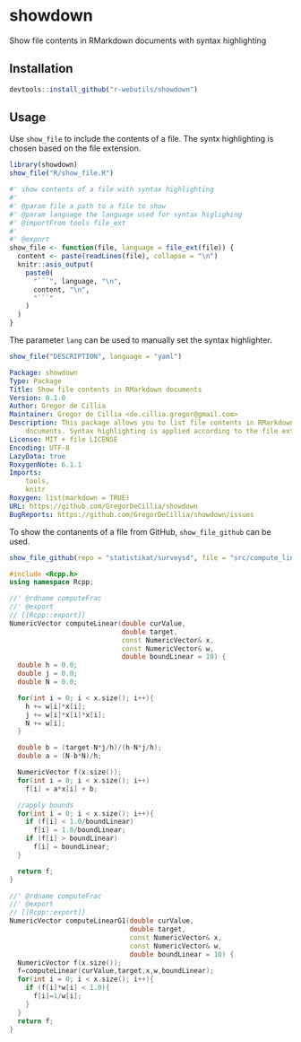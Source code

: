 showdown
================

Show file contents in RMarkdown documents with syntax highlighting

## Installation

``` r
devtools::install_github("r-webutils/showdown")
```

## Usage

Use `show_file` to include the contents of a file. The syntx
highlighting is chosen based on the file extension.

``` r
library(showdown)
show_file("R/show_file.R")
```

```` r
#' show contents of a file with syntax highlighting
#'
#' @param file a path to a file to show
#' @param language the language used for syntax higlighing
#' @importFrom tools file_ext
#'
#' @export
show_file <- function(file, language = file_ext(file)) {
  content <- paste(readLines(file), collapse = "\n")
  knitr::asis_output(
    paste0(
      "```", language, "\n",
      content, "\n",
      "```"
    )
  )
}
````

The parameter `lang` can be used to manually set the syntax highlighter.

``` r
show_file("DESCRIPTION", language = "yaml")
```

``` yaml
Package: showdown
Type: Package
Title: Show file contents in RMarkdown documents
Version: 0.1.0
Author: Gregor de Cillia
Maintainer: Gregor de Cillia <de.cillia.gregor@gmail.com>
Description: This package allows you to list file contents in RMarkdown
    documents. Syntax highlighting is applied according to the file extension.
License: MIT + file LICENSE
Encoding: UTF-8
LazyData: true
RoxygenNote: 6.1.1
Imports: 
    tools,
    knitr
Roxygen: list(markdown = TRUE)
URL: https://github.com/GregorDeCillia/showdown
BugReports: https://github.com/GregorDeCillia/showdown/issues
```

To show the contanents of a file from GitHub, `show_file_github` can be
used.

``` r
show_file_github(repo = "statistikat/surveysd", file = "src/compute_linear.cpp")
```

``` cpp
#include <Rcpp.h>
using namespace Rcpp;

//' @rdname computeFrac
//' @export
// [[Rcpp::export]]
NumericVector computeLinear(double curValue,
                            double target,
                            const NumericVector& x,
                            const NumericVector& w,
                            double boundLinear = 10) {
  double h = 0.0;
  double j = 0.0;
  double N = 0.0;

  for(int i = 0; i < x.size(); i++){
    h += w[i]*x[i];
    j += w[i]*x[i]*x[i];
    N += w[i];
  }

  double b = (target-N*j/h)/(h-N*j/h);
  double a = (N-b*N)/h;

  NumericVector f(x.size());
  for(int i = 0; i < x.size(); i++)
    f[i] = a*x[i] + b;

  //apply bounds
  for(int i = 0; i < x.size(); i++){
    if (f[i] < 1.0/boundLinear)
      f[i] = 1.0/boundLinear;
    if (f[i] > boundLinear)
      f[i] = boundLinear;
  }

  return f;
}

//' @rdname computeFrac
//' @export
// [[Rcpp::export]]
NumericVector computeLinearG1(double curValue,
                              double target,
                              const NumericVector& x,
                              const NumericVector& w,
                              double boundLinear = 10) {
  NumericVector f(x.size());
  f=computeLinear(curValue,target,x,w,boundLinear);
  for(int i = 0; i < x.size(); i++){
    if (f[i]*w[i] < 1.0){
      f[i]=1/w[i];
    }
  }
  return f;
}
```
